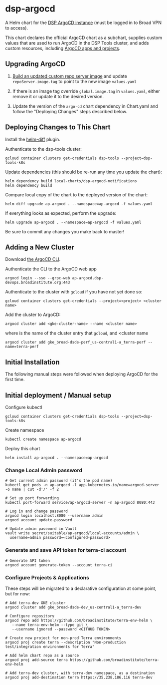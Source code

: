 # dsp-argocd

A Helm chart for the [DSP ArgoCD instance](https://argocd.dsp-devops.broadinstitute.org/) (must be logged in to Broad VPN to access).

This chart declares the official ArgoCD chart as a subchart, supplies custom values that are used to run ArgoCD in the DSP Tools cluster, and adds custom resources, including [ArgoCD apps and projects](https://argoproj.github.io/argo-cd/operator-manual/declarative-setup/).

## Upgrading ArgoCD

1. [Build an updated custom repo server image](https://github.com/broadinstitute/terra-helmfile-images/blob/main/cloudbuild.yaml#L33) and update `repoServer.image.tag` to point to the new image `values.yaml`

2. If there is an image tag override `global.image.tag` in `values.yaml`, either remove it or update it to the desired version.

3. Update the version of the `argo-cd` chart dependency in Chart.yaml and follow the "Deploying Changes" steps described below.

## Deploying Changes to This Chart

Install the [helm-diff](https://github.com/databus23/helm-diff) plugin.

Authenticate to the dsp-tools cluster:

    gcloud container clusters get-credentials dsp-tools --project=dsp-tools-k8s

Update dependencies (this should be re-run any time you update the chart):

    helm dependency build local-charts/dsp-argocd-notifications
    helm dependency build

Compare local copy of the chart to the deployed version of the chart:

    helm diff upgrade ap-argocd . --namespace=ap-argocd -f values.yaml

If everything looks as expected, perform the upgrade:

    helm upgrade ap-argocd . --namespace=ap-argocd -f values.yaml

Be sure to commit any changes you make back to master!

## Adding a New Cluster

Download [the ArgoCD CLI](https://argoproj.github.io/argo-cd/cli_installation/).

Authenticate the CLI to the ArgoCD web app

    argocd login --sso --grpc-web ap-argocd.dsp-devops.broadinstitute.org:443

Authenticate to the cluster with `gcloud` if you have not yet done so:

    gcloud container clusters get-credentials --project=<project> <cluster name>

Add the cluster to ArgoCD:

    argocd cluster add <gke-cluster-name> --name <cluster name>

where <gke-cluster-name> is the name of the cluster entry that `gcloud`, and <cluster name

    argocd cluster add gke_broad-dsde-perf_us-central1-a_terra-perf --name=terra-perf

## Initial Installation

The following manual steps were followed when deploying ArgoCD for the first time.

## Initial deployment / Manual setup

Configure kubectl

    gcloud container clusters get-credentials dsp-tools --project=dsp-tools-k8s

Create namespace

    kubectl create namespace ap-argocd

Deploy this chart

    helm install ap-argocd . --namespace=ap-argocd

### Change Local Admin password

    # Get current admin password (it's the pod name)
    kubectl get pods -n ap-argocd -l app.kubernetes.io/name=argocd-server -o name | cut -d'/' -f 2

    # Set up port forwarding
    kubectl port-forward service/ap-argocd-server -n ap-argocd 8080:443

    # Log in and change password
    argocd login localhost:8080 --username admin
    argocd account update-password

    # Update admin password in Vault
    vault write secret/suitable/ap-argocd/local-accounts/admin \
      username=admin password=<configured-password>

### Generate and save API token for terra-ci account

    # Generate API token
    argocd account generate-token --account terra-ci

### Configure Projects & Applications

These steps will be migrated to a declarative configuration at some point, but for now:

    # Add terra-dev GKE cluster
    argocd cluster add gke_broad-dsde-dev_us-central1-a_terra-dev

    # Configure repository
    argocd repo add https://github.com/broadinstitute/terra-env-helm \
       --name terra-env-helm --type git \
       --username ignored --password <GITHUB TOKEN>

    # Create new project for non-prod Terra environments
    argocd proj create terra --description "Non-production test/integration environments for Terra"

    # Add helm chart repo as a source
    argocd proj add-source terra https://github.com/broadinstitute/terra-env-helm

    # Add terra-dev cluster, with terra-dev namespace, as a destination
    argocd proj add-destination terra https://35.238.186.116 terra-dev
